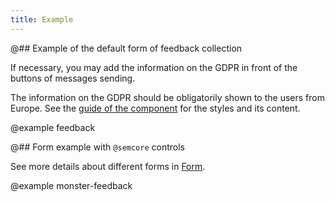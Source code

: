 ```yaml
---
title: Example
---
```


@## Example of the default form of feedback collection

If necessary, you may add the information on the GDPR in front of the buttons of messages sending.

The information on the GDPR should be obligatorily shown to the users from Europe. See the [guide of the component](/components/feedback/) for the styles and its content.

@example feedback

@## Form example with `@semcore` controls

See more details about different forms in [Form](/components/form/).

@example monster-feedback
